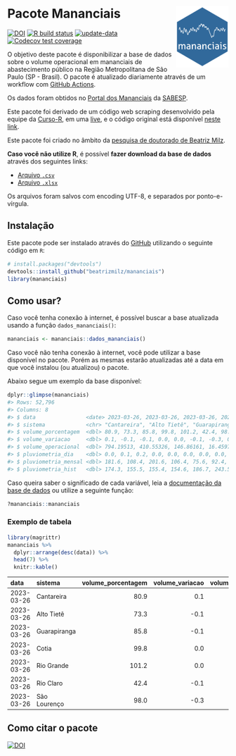 
<!-- README.md is generated from README.Rmd. Please edit that file -->

# Pacote Mananciais <img src="man/figures/hexlogo.png" align="right" width = "120px"/>

<!-- badges: start -->

[![DOI](https://zenodo.org/badge/DOI/10.5281/zenodo.4733056.svg)](https://doi.org/10.5281/zenodo.4733056)
[![R build
status](https://github.com/beatrizmilz/mananciais/workflows/R-CMD-check/badge.svg)](https://github.com/beatrizmilz/mananciais/actions)
[![update-data](https://github.com/beatrizmilz/mananciais/actions/workflows/2-update_data.yaml/badge.svg)](https://github.com/beatrizmilz/mananciais/actions/workflows/2-update_data.yaml)
[![Codecov test
coverage](https://codecov.io/gh/beatrizmilz/mananciais/branch/master/graph/badge.svg)](https://codecov.io/gh/beatrizmilz/mananciais?branch=master)
<!-- badges: end -->

O objetivo deste pacote é disponibilizar a base de dados sobre o volume
operacional em mananciais de abastecimento público na Região
Metropolitana de São Paulo (SP - Brasil). O pacote é atualizado
diariamente através de um workflow com [GitHub
Actions](https://github.com/beatrizmilz/mananciais/actions).

Os dados foram obtidos no [Portal dos
Mananciais](http://mananciais.sabesp.com.br/Situacao) da
[SABESP](http://site.sabesp.com.br/site/Default.aspx).

Este pacote foi derivado de um código web scraping desenvolvido pela
equipe da [Curso-R](https://www.curso-r.com/), em uma
[live](https://youtu.be/jvZIxrMmOcQ), e o código original está
disponível [neste
link](https://github.com/curso-r/lives/blob/master/drafts/20200730_scraper_sabesp.R).

Este pacote foi criado no âmbito da [pesquisa de doutorado de Beatriz
Milz](https://beatrizmilz.github.io/tese/).

**Caso você não utilize R**, é possível **fazer download da base de
dados** através dos seguintes links:

- [Arquivo
  `.csv`](https://github.com/beatrizmilz/mananciais/raw/master/inst/extdata/mananciais.csv)
- [Arquivo
  `.xlsx`](https://github.com/beatrizmilz/mananciais/blob/master/inst/extdata/mananciais.xlsx?raw=true)

Os arquivos foram salvos com encoding UTF-8, e separados por
ponto-e-vírgula.

## Instalação

Este pacote pode ser instalado através do [GitHub](https://github.com/)
utilizando o seguinte código em `R`:

``` r
# install.packages("devtools")
devtools::install_github("beatrizmilz/mananciais")
library(mananciais)
```

## Como usar?

Caso você tenha conexão à internet, é possível buscar a base atualizada
usando a função `dados_mananciais()`:

``` r
mananciais <- mananciais::dados_mananciais() 
```

Caso você não tenha conexão à internet, você pode utilizar a base
disponível no pacote. Porém as mesmas estarão atualizadas até a data em
que você instalou (ou atualizou) o pacote.

Abaixo segue um exemplo da base disponível:

``` r
dplyr::glimpse(mananciais)
#> Rows: 52,796
#> Columns: 8
#> $ data                <date> 2023-03-26, 2023-03-26, 2023-03-26, 2023-03-26, 2…
#> $ sistema             <chr> "Cantareira", "Alto Tietê", "Guarapiranga", "Cotia…
#> $ volume_porcentagem  <dbl> 80.9, 73.3, 85.8, 99.8, 101.2, 42.4, 98.0, 80.8, 7…
#> $ volume_variacao     <dbl> 0.1, -0.1, -0.1, 0.0, 0.0, -0.1, -0.3, 0.1, -0.1, …
#> $ volume_operacional  <dbl> 794.19513, 410.55326, 146.86161, 16.45972, 113.522…
#> $ pluviometria_dia    <dbl> 0.0, 0.1, 0.2, 0.0, 0.0, 0.0, 0.0, 0.0, 0.0, 0.0, …
#> $ pluviometria_mensal <dbl> 181.6, 108.4, 201.6, 106.4, 75.6, 92.4, 282.8, 181…
#> $ pluviometria_hist   <dbl> 174.3, 155.5, 155.4, 154.6, 186.7, 243.5, 196.8, 1…
```

Caso queira saber o significado de cada variável, leia a [documentação
da base de
dados](https://beatrizmilz.github.io/mananciais/reference/mananciais.html)
ou utilize a seguinte função:

``` r
?mananciais::mananciais
```

### Exemplo de tabela

``` r
library(magrittr)
mananciais %>% 
  dplyr::arrange(desc(data)) %>% 
  head(7) %>%
  knitr::kable()
```

| data       | sistema      | volume_porcentagem | volume_variacao | volume_operacional | pluviometria_dia | pluviometria_mensal | pluviometria_hist |
|:-----------|:-------------|-------------------:|----------------:|-------------------:|-----------------:|--------------------:|------------------:|
| 2023-03-26 | Cantareira   |               80.9 |             0.1 |          794.19513 |              0.0 |               181.6 |             174.3 |
| 2023-03-26 | Alto Tietê   |               73.3 |            -0.1 |          410.55326 |              0.1 |               108.4 |             155.5 |
| 2023-03-26 | Guarapiranga |               85.8 |            -0.1 |          146.86161 |              0.2 |               201.6 |             155.4 |
| 2023-03-26 | Cotia        |               99.8 |             0.0 |           16.45972 |              0.0 |               106.4 |             154.6 |
| 2023-03-26 | Rio Grande   |              101.2 |             0.0 |          113.52278 |              0.0 |                75.6 |             186.7 |
| 2023-03-26 | Rio Claro    |               42.4 |            -0.1 |            5.79223 |              0.0 |                92.4 |             243.5 |
| 2023-03-26 | São Lourenço |               98.0 |            -0.3 |           87.01606 |              0.0 |               282.8 |             196.8 |

## Como citar o pacote

[![DOI](https://zenodo.org/badge/DOI/10.5281/zenodo.4733056.svg)](https://doi.org/10.5281/zenodo.4733056)
